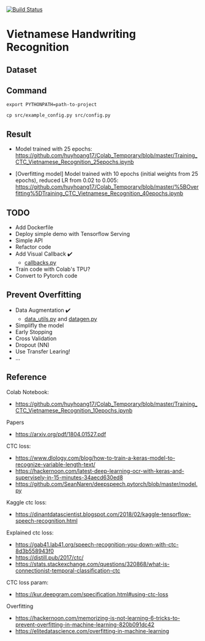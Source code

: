 [![Build Status](https://travis-ci.org/huyhoang17/Vietnamese_Handwriting_Recognition.svg?branch=master)](https://travis-ci.org/huyhoang17/Vietnamese_Handwriting_Recognition)

# Vietnamese Handwriting Recognition


Dataset
---

Command
---

```
export PYTHONPATH=path-to-project

cp src/example_config.py src/config.py
```

Result
---

- Model trained with 25 epochs: https://github.com/huyhoang17/Colab_Temporary/blob/master/Training_CTC_Vietnamese_Recognition_25epochs.ipynb

- [Overfitting model] Model trained with 10 epochs (initial weights from 25 epochs), reduced LR from 0.02 to 0.005: https://github.com/huyhoang17/Colab_Temporary/blob/master/%5BOverfitting%5DTraining_CTC_Vietnamese_Recognition_40epochs.ipynb

TODO
---

- Add Dockerfile
- Deploy simple demo with Tensorflow Serving
- Simple API
- Refactor code
- Add Visual Callback :heavy_check_mark:
    - [callbacks.py](src/callbacks.py)
- Train code with Colab's TPU?
- Convert to Pytorch code

Prevent Overfitting
---

- Data Augmentation :heavy_check_mark:
    - [data_utils.py](src/data_utils.py) and [datagen.py](src/datagen.py)
- Simplifly the model
- Early Stopping
- Cross Validation
- Dropout (NN)
- Use Transfer Learing!
- ...

Reference
---

Colab Notebook:
- https://github.com/huyhoang17/Colab_Temporary/blob/master/Training_CTC_Vietnamese_Recognition_10epochs.ipynb

Papers
- https://arxiv.org/pdf/1804.01527.pdf

CTC loss:
- https://www.dlology.com/blog/how-to-train-a-keras-model-to-recognize-variable-length-text/
- https://hackernoon.com/latest-deep-learning-ocr-with-keras-and-supervisely-in-15-minutes-34aecd630ed8
- https://github.com/SeanNaren/deepspeech.pytorch/blob/master/model.py

Kaggle ctc loss:
- https://dinantdatascientist.blogspot.com/2018/02/kaggle-tensorflow-speech-recognition.html

Explained ctc loss:
- https://gab41.lab41.org/speech-recognition-you-down-with-ctc-8d3b558943f0
- https://distill.pub/2017/ctc/
- https://stats.stackexchange.com/questions/320868/what-is-connectionist-temporal-classification-ctc

CTC loss param: 
- https://kur.deepgram.com/specification.html#using-ctc-loss

Overfitting
- https://hackernoon.com/memorizing-is-not-learning-6-tricks-to-prevent-overfitting-in-machine-learning-820b091dc42
- https://elitedatascience.com/overfitting-in-machine-learning
